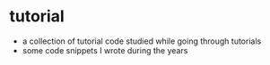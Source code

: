 tutorial
========

- a collection of tutorial code studied while going through tutorials
- some code snippets I wrote during the years 

